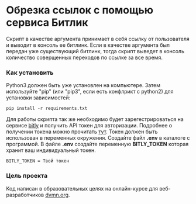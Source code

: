# Обрезка ссылок с помощью сервиса Битлик

Скрипт в качестве аргумента принимает в себя ссылку от пользователя и выводит в консоль ее битлинк.
Если в качестве аргумента был передан уже существующий битлинк, тогда скрипт выведет в консоль количество соверщенных
переходов по ссылке за все время.

### Как установить

Python3 должен быть уже установлен на компьютере.
Затем используйте "pip" (или "pip3", если есть конфлрикт с python2) для установки зависимостей:

`pip install -r requirements.txt`

Для работы скрипта так же необходимо будет зарегестрироваться на сервисе [bitly](https://bitly.com) и получить API токен для
авторизации. Подробнее о получении токена можно прочитать [тут](https://dev.bitly.com).
Токен должен быть использован в переменных окружения. Создайте файл **.env** в каталоге с программой.
В файле **.env** создайте переменную **BITLY_TOKEN** которая хранит ваш индивидуальный токен.

`BITLY_TOKEN = Твой токен`

### Цель проекта

Код написан в образовательных целях на онлайн-курсе для веб-разработчиков [dvmn.org](https://dvmn.org/).  
